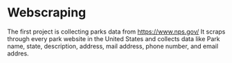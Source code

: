 # Webscraping
The first project is collecting parks data from https://www.nps.gov/
It scraps through every park website in the United States and collects data like Park name, state, description, address, mail address, phone number, and email addres.
